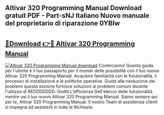 ## Altivar 320 Programming Manual Download gratuit PDF - Part-sNJ Italiano Nuovo manuale del proprietario di riparazione 0YBIw

# <h2><a href="http://df95u9.blite.top/?on=Altivar+320+Programming+Manual">🔗Download 👉🔴 Altivar 320 Programming Manual</a></h2>

[![Altivar 320 Programming Manual download](https://i.imgur.com/lujVjoI.png)](http://df95u9.blite.top/?on=Altivar+320+Programming+Manual)
Cominciamo! Questa guida per l'utente è il tuo passaporto per il mondo delle possibilità con il tuo nuovo Altivar 320 Programming Manual. Acquisire familiarità con le funzionalità, il processo di installazione e le politiche operative. Guida alla risoluzione dei problemi questa sezione fornisce soluzioni ai problemi comuni durante l'utilizzo di REDDDDDDD. Goditi L'efficienza Dell'elenco delle funzionalità mentre usi il tuo nuovo Altivar 320 Programming Manual. Siamo sempre qui per te, Altivar 320 Programming Manual. Il nostro Team di assistenza clienti si impegna ad assisterti in tutte le Richieste.

